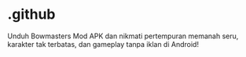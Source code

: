 # .github
Unduh Bowmasters Mod APK dan nikmati pertempuran memanah seru, karakter tak terbatas, dan gameplay tanpa iklan di Android!
